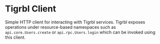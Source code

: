 # Tigrbl Client

Simple HTTP client for interacting with Tigrbl services. Tigrbl exposes
operations under resource-based namespaces such as ``api.core.Users.create``
or ``api.rpc.Users.login`` which can be invoked using this client.
